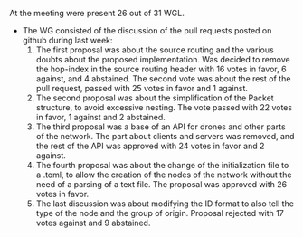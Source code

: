 At the meeting were present 26 out of 31 WGL.
* The WG consisted of the discussion of the pull requests posted on github during last week:
  1. The first proposal was about the source routing and the various doubts about the proposed implementation.  Was decided to remove the hop-index in the source routing header with 16 votes in favor, 6 against, and 4 abstained.  The second vote was about the rest of the pull request, passed with 25 votes in favor and 1 against.
  2. The second proposal was about the simplification of the Packet structure, to avoid excessive nesting.  The vote passed with 22 votes in favor, 1 against and 2 abstained.
  3. The third proposal was a base of an API for drones and other parts of the network.  The part about clients and servers was removed, and the rest of the API was approved with 24 votes in favor and 2 against.
  4. The fourth proposal was about the change of the initialization file to a .toml, to allow the creation of the nodes of the network without the need of a parsing of a text file. The proposal was approved with 26 votes in favor.
  5. The last discussion was about modifying the ID format to also tell the type of the node and the group of origin. Proposal rejected with 17 votes against and 9 abstained.
